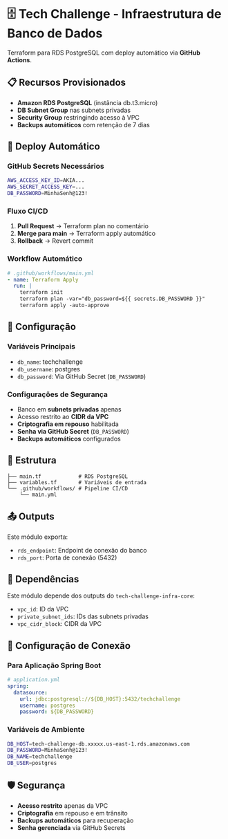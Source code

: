 # 🗄️ Tech Challenge - Infraestrutura de Banco de Dados

Terraform para RDS PostgreSQL com deploy automático via **GitHub Actions**.

## 📋 Recursos Provisionados

- **Amazon RDS PostgreSQL** (instância db.t3.micro)
- **DB Subnet Group** nas subnets privadas
- **Security Group** restringindo acesso à VPC
- **Backups automáticos** com retenção de 7 dias

## 🚀 Deploy Automático

### GitHub Secrets Necessários

```bash
AWS_ACCESS_KEY_ID=AKIA...
AWS_SECRET_ACCESS_KEY=...
DB_PASSWORD=MinhaSenh@123!
```

### Fluxo CI/CD

1. **Pull Request** → Terraform plan no comentário
2. **Merge para main** → Terraform apply automático
3. **Rollback** → Revert commit

### Workflow Automático

```yaml
# .github/workflows/main.yml
- name: Terraform Apply
  run: |
    terraform init
    terraform plan -var="db_password=${{ secrets.DB_PASSWORD }}"
    terraform apply -auto-approve
```

## 🔧 Configuração

### Variáveis Principais

- `db_name`: techchallenge
- `db_username`: postgres
- `db_password`: Via GitHub Secret (`DB_PASSWORD`)

### Configurações de Segurança

- Banco em **subnets privadas** apenas
- Acesso restrito ao **CIDR da VPC**
- **Criptografia em repouso** habilitada
- **Senha via GitHub Secret** (`DB_PASSWORD`)
- **Backups automáticos** configurados

## 📁 Estrutura

```
├── main.tf            # RDS PostgreSQL
├── variables.tf       # Variáveis de entrada
└── .github/workflows/ # Pipeline CI/CD
    └── main.yml
```

## 📤 Outputs

Este módulo exporta:

- `rds_endpoint`: Endpoint de conexão do banco
- `rds_port`: Porta de conexão (5432)

## 🔗 Dependências

Este módulo depende dos outputs do `tech-challenge-infra-core`:

- `vpc_id`: ID da VPC
- `private_subnet_ids`: IDs das subnets privadas
- `vpc_cidr_block`: CIDR da VPC

## 🔧 Configuração de Conexão

### Para Aplicação Spring Boot

```yaml
# application.yml
spring:
  datasource:
    url: jdbc:postgresql://${DB_HOST}:5432/techchallenge
    username: postgres
    password: ${DB_PASSWORD}
```

### Variáveis de Ambiente

```bash
DB_HOST=tech-challenge-db.xxxxx.us-east-1.rds.amazonaws.com
DB_PASSWORD=MinhaSenh@123!
DB_NAME=techchallenge
DB_USER=postgres
```

## 🛡️ Segurança

- **Acesso restrito** apenas da VPC
- **Criptografia** em repouso e em trânsito
- **Backups automáticos** para recuperação
- **Senha gerenciada** via GitHub Secrets